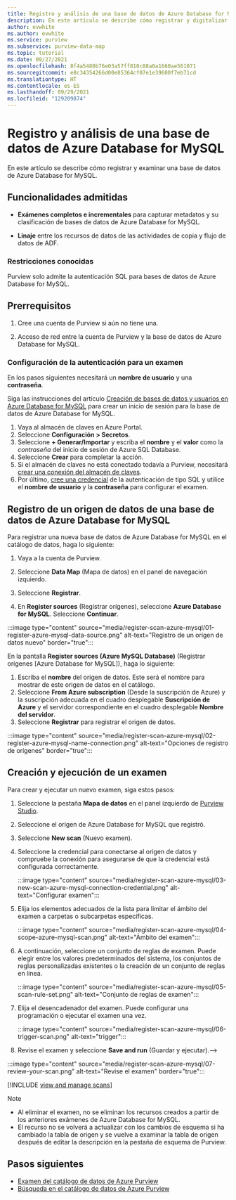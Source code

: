 ```yaml
---
title: Registro y análisis de una base de datos de Azure Database for MySQL
description: En este artículo se describe cómo registrar y digitalizar una base de datos de Azure MySQL en Azure Purview.
author: evwhite
ms.author: evwhite
ms.service: purview
ms.subservice: purview-data-map
ms.topic: tutorial
ms.date: 09/27/2021
ms.openlocfilehash: 8f4a5480b76e03a57ff810c88a0a1660ae561071
ms.sourcegitcommit: e8c34354266d00e85364cf07e1e39600f7eb71cd
ms.translationtype: HT
ms.contentlocale: es-ES
ms.lasthandoff: 09/29/2021
ms.locfileid: "129209874"
---
```

# <a name="register-and-scan-an-azure-mysql-database"></a>Registro y análisis de una base de datos de Azure Database for MySQL

En este artículo se describe cómo registrar y examinar una base de datos de Azure Database for MySQL.

## <a name="supported-capabilities"></a>Funcionalidades admitidas
- **Exámenes completos e incrementales** para capturar metadatos y su clasificación de bases de datos de Azure Database for MySQL.

- **Linaje** entre los recursos de datos de las actividades de copia y flujo de datos de ADF.

### <a name="known-limitations"></a>Restricciones conocidas
Purview solo admite la autenticación SQL para bases de datos de Azure Database for MySQL.


## <a name="prerequisites"></a>Prerrequisitos

1. Cree una cuenta de Purview si aún no tiene una.

2. Acceso de red entre la cuenta de Purview y la base de datos de Azure Database for MySQL.

### <a name="set-up-authentication-for-a-scan"></a>Configuración de la autenticación para un examen

En los pasos siguientes necesitará un **nombre de usuario** y una **contraseña**.

Siga las instrucciones del artículo [Creación de bases de datos y usuarios en Azure Database for MySQL](../mysql/howto-create-users.md) para crear un inicio de sesión para la base de datos de Azure Database for MySQL.

1. Vaya al almacén de claves en Azure Portal.
1. Seleccione **Configuración > Secretos**.
1. Seleccione **+ Generar/Importar** y escriba el **nombre** y el **valor** como la *contraseña* del inicio de sesión de Azure SQL Database.
1. Seleccione **Crear** para completar la acción.
1. Si el almacén de claves no está conectado todavía a Purview, necesitará [crear una conexión del almacén de claves](manage-credentials.md#create-azure-key-vaults-connections-in-your-azure-purview-account).
1. Por último, [cree una credencial](manage-credentials.md#create-a-new-credential) de la autenticación de tipo SQL y utilice el **nombre de usuario** y la **contraseña** para configurar el examen.

## <a name="register-an-azure-mysql-database-data-source"></a>Registro de un origen de datos de una base de datos de Azure Database for MySQL

Para registrar una nueva base de datos de Azure Database for MySQL en el catálogo de datos, haga lo siguiente:

1. Vaya a la cuenta de Purview.

1. Seleccione **Data Map** (Mapa de datos) en el panel de navegación izquierdo.

1. Seleccione **Registrar**.

1. En **Register sources** (Registrar orígenes), seleccione **Azure Database for MySQL**. Seleccione **Continuar**.

:::image type="content" source="media/register-scan-azure-mysql/01-register-azure-mysql-data-source.png" alt-text="Registro de un origen de datos nuevo" border="true":::

En la pantalla **Register sources (Azure MySQL Database)** (Registrar orígenes [Azure Database for MySQL]), haga lo siguiente:

1. Escriba el **nombre** del origen de datos. Este será el nombre para mostrar de este origen de datos en el catálogo.
1. Seleccione **From Azure subscription** (Desde la suscripción de Azure) y la suscripción adecuada en el cuadro desplegable **Suscripción de Azure** y el servidor correspondiente en el cuadro desplegable **Nombre del servidor**.
1. Seleccione **Registrar** para registrar el origen de datos. 

:::image type="content" source="media/register-scan-azure-mysql/02-register-azure-mysql-name-connection.png" alt-text="Opciones de registro de orígenes" border="true":::

## <a name="creating-and-running-a-scan"></a>Creación y ejecución de un examen

Para crear y ejecutar un nuevo examen, siga estos pasos:

1. Seleccione la pestaña **Mapa de datos** en el panel izquierdo de [Purview Studio](https://web.purview.azure.com/resource/).

1. Seleccione el origen de Azure Database for MySQL que registró.

1. Seleccione **New scan** (Nuevo examen).

1. Seleccione la credencial para conectarse al origen de datos y compruebe la conexión para asegurarse de que la credencial está configurada correctamente.

   :::image type="content" source="media/register-scan-azure-mysql/03-new-scan-azure-mysql-connection-credential.png" alt-text="Configurar examen":::

1. Elija los elementos adecuados de la lista para limitar el ámbito del examen a carpetas o subcarpetas específicas.

   :::image type="content" source="media/register-scan-azure-mysql/04-scope-azure-mysql-scan.png" alt-text="Ámbito del examen":::

1. A continuación, seleccione un conjunto de reglas de examen. Puede elegir entre los valores predeterminados del sistema, los conjuntos de reglas personalizadas existentes o la creación de un conjunto de reglas en línea.

   :::image type="content" source="media/register-scan-azure-mysql/05-scan-rule-set.png" alt-text="Conjunto de reglas de examen":::

1. Elija el desencadenador del examen. Puede configurar una programación o ejecutar el examen una vez.

   :::image type="content" source="media/register-scan-azure-mysql/06-trigger-scan.png" alt-text="trigger":::

1. Revise el examen y seleccione **Save and run** (Guardar y ejecutar).-->

:::image type="content" source="media/register-scan-azure-mysql/07-review-your-scan.png" alt-text="Revise el examen" border="true":::

[!INCLUDE [view and manage scans](includes/view-and-manage-scans.md)]

> [!NOTE]
> * Al eliminar el examen, no se eliminan los recursos creados a partir de los anteriores exámenes de Azure Database for MySQL.
> * El recurso no se volverá a actualizar con los cambios de esquema si ha cambiado la tabla de origen y se vuelve a examinar la tabla de origen después de editar la descripción en la pestaña de esquema de Purview.

## <a name="next-steps"></a>Pasos siguientes

- [Examen del catálogo de datos de Azure Purview](how-to-browse-catalog.md)
- [Búsqueda en el catálogo de datos de Azure Purview](how-to-search-catalog.md)
